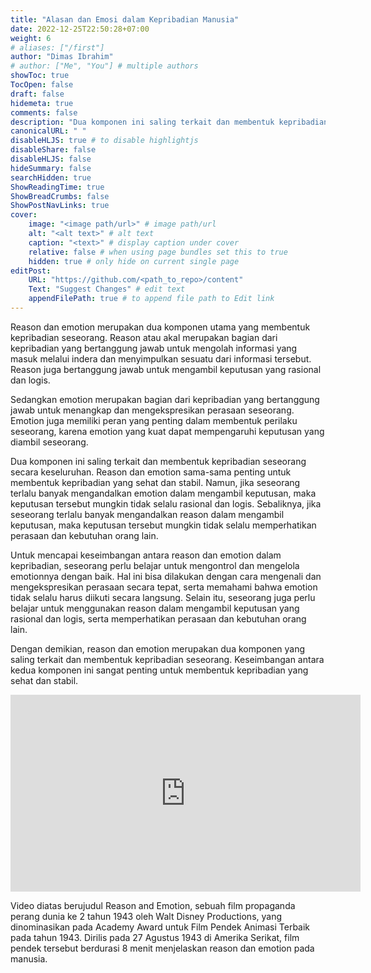 ```yaml
---
title: "Alasan dan Emosi dalam Kepribadian Manusia"
date: 2022-12-25T22:50:28+07:00
weight: 6
# aliases: ["/first"]
author: "Dimas Ibrahim"
# author: ["Me", "You"] # multiple authors
showToc: true
TocOpen: false
draft: false
hidemeta: true
comments: false
description: "Dua komponen ini saling terkait dan membentuk kepribadian seseorang secara keseluruhan"
canonicalURL: " "
disableHLJS: true # to disable highlightjs
disableShare: false
disableHLJS: false
hideSummary: false
searchHidden: true
ShowReadingTime: true
ShowBreadCrumbs: false
ShowPostNavLinks: true
cover:
    image: "<image path/url>" # image path/url
    alt: "<alt text>" # alt text
    caption: "<text>" # display caption under cover
    relative: false # when using page bundles set this to true
    hidden: true # only hide on current single page
editPost:
    URL: "https://github.com/<path_to_repo>/content"
    Text: "Suggest Changes" # edit text
    appendFilePath: true # to append file path to Edit link
---
```


Reason dan emotion merupakan dua komponen utama yang membentuk kepribadian seseorang. Reason atau akal merupakan bagian dari kepribadian yang bertanggung jawab untuk mengolah informasi yang masuk melalui indera dan menyimpulkan sesuatu dari informasi tersebut. Reason juga bertanggung jawab untuk mengambil keputusan yang rasional dan logis.

Sedangkan emotion merupakan bagian dari kepribadian yang bertanggung jawab untuk menangkap dan mengekspresikan perasaan seseorang. Emotion juga memiliki peran yang penting dalam membentuk perilaku seseorang, karena emotion yang kuat dapat mempengaruhi keputusan yang diambil seseorang.

Dua komponen ini saling terkait dan membentuk kepribadian seseorang secara keseluruhan. Reason dan emotion sama-sama penting untuk membentuk kepribadian yang sehat dan stabil. Namun, jika seseorang terlalu banyak mengandalkan emotion dalam mengambil keputusan, maka keputusan tersebut mungkin tidak selalu rasional dan logis. Sebaliknya, jika seseorang terlalu banyak mengandalkan reason dalam mengambil keputusan, maka keputusan tersebut mungkin tidak selalu memperhatikan perasaan dan kebutuhan orang lain.

Untuk mencapai keseimbangan antara reason dan emotion dalam kepribadian, seseorang perlu belajar untuk mengontrol dan mengelola emotionnya dengan baik. Hal ini bisa dilakukan dengan cara mengenali dan mengekspresikan perasaan secara tepat, serta memahami bahwa emotion tidak selalu harus diikuti secara langsung. Selain itu, seseorang juga perlu belajar untuk menggunakan reason dalam mengambil keputusan yang rasional dan logis, serta memperhatikan perasaan dan kebutuhan orang lain.

Dengan demikian, reason dan emotion merupakan dua komponen yang saling terkait dan membentuk kepribadian seseorang. Keseimbangan antara kedua komponen ini sangat penting untuk membentuk kepribadian yang sehat dan stabil.

<div style="text-align: center;">
<iframe width="560" height="315" src="https://www.youtube.com/embed/nvp3zAPraF4" title="YouTube video player" frameborder="0" allow="accelerometer; autoplay; clipboard-write; encrypted-media; gyroscope; picture-in-picture" allowfullscreen></iframe>
</div>

Video diatas berujudul Reason and Emotion, sebuah film propaganda perang dunia ke 2 tahun 1943 oleh Walt Disney Productions, yang dinominasikan pada Academy Award untuk Film Pendek Animasi Terbaik pada tahun 1943. Dirilis pada 27 Agustus 1943 di Amerika Serikat, film pendek tersebut berdurasi 8 menit menjelaskan reason dan emotion pada manusia.

